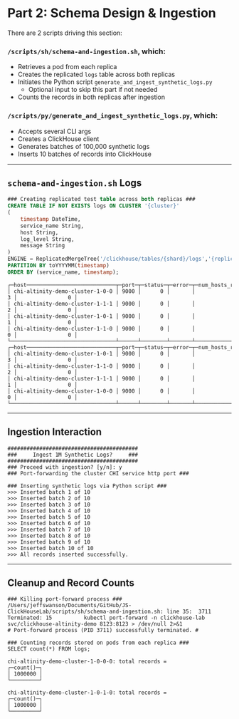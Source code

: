# Part 2: Schema Design & Ingestion

There are 2 scripts driving this section:

### `/scripts/sh/schema-and-ingestion.sh`, which:
- Retrieves a pod from each replica  
- Creates the replicated `logs` table across both replicas  
- Initiates the Python script `generate_and_ingest_synthetic_logs.py`  
  - Optional input to skip this part if not needed  
- Counts the records in both replicas after ingestion  

### `/scripts/py/generate_and_ingest_synthetic_logs.py`, which:
- Accepts several CLI args  
- Creates a ClickHouse client  
- Generates batches of 100,000 synthetic logs  
- Inserts 10 batches of records into ClickHouse  

---

## `schema-and-ingestion.sh` Logs

```sql
### Creating replicated test table across both replicas ###
CREATE TABLE IF NOT EXISTS logs ON CLUSTER '{cluster}'
(
    timestamp DateTime,
    service_name String,
    host String,
    log_level String,
    message String
)
ENGINE = ReplicatedMergeTree('/clickhouse/tables/{shard}/logs','{replica}')
PARTITION BY toYYYYMM(timestamp)
ORDER BY (service_name, timestamp);
```

```
┌─host────────────────────────────┬─port─┬─status─┬─error─┬─num_hosts_remaining─┬─num_hosts_active─┐
│ chi-altinity-demo-cluster-1-0-0 │ 9000 │      0 │       │                   3 │                0 │
│ chi-altinity-demo-cluster-1-1-1 │ 9000 │      0 │       │                   2 │                0 │
│ chi-altinity-demo-cluster-1-0-1 │ 9000 │      0 │       │                   1 │                0 │
│ chi-altinity-demo-cluster-1-1-0 │ 9000 │      0 │       │                   0 │                0 │
└─────────────────────────────────┴──────┴────────┴───────┴─────────────────────┴──────────────────┘
┌─host────────────────────────────┬─port─┬─status─┬─error─┬─num_hosts_remaining─┬─num_hosts_active─┐
│ chi-altinity-demo-cluster-1-0-1 │ 9000 │      0 │       │                   3 │                0 │
│ chi-altinity-demo-cluster-1-1-0 │ 9000 │      0 │       │                   2 │                0 │
│ chi-altinity-demo-cluster-1-1-1 │ 9000 │      0 │       │                   1 │                0 │
│ chi-altinity-demo-cluster-1-0-0 │ 9000 │      0 │       │                   0 │                0 │
└─────────────────────────────────┴──────┴────────┴───────┴─────────────────────┴──────────────────┘
```

---

## Ingestion Interaction

```
#########################################
###     Ingest 1M Synthetic Logs?     ###
#########################################
### Proceed with ingestion? [y/n]: y
### Port-forwarding the cluster CHI service http port ###

### Inserting synthetic logs via Python script ###
>>> Inserted batch 1 of 10
>>> Inserted batch 2 of 10
>>> Inserted batch 3 of 10
>>> Inserted batch 4 of 10
>>> Inserted batch 5 of 10
>>> Inserted batch 6 of 10
>>> Inserted batch 7 of 10
>>> Inserted batch 8 of 10
>>> Inserted batch 9 of 10
>>> Inserted batch 10 of 10
>>> All records inserted successfully.
```

---

## Cleanup and Record Counts

```
### Killing port-forward process ###
/Users/jeffswanson/Documents/GitHub/JS-ClickHouseLab/scripts/sh/schema-and-ingestion.sh: line 35:  3711 Terminated: 15          kubectl port-forward -n clickhouse-lab svc/clickhouse-altinity-demo 8123:8123 > /dev/null 2>&1
# Port-forward process (PID 3711) successfully terminated. #

### Counting records stored on pods from each replica ###
SELECT count(*) FROM logs;
```

```
chi-altinity-demo-cluster-1-0-0-0: total records = 
┌─count()─┐
│ 1000000 │
└─────────┘

chi-altinity-demo-cluster-1-0-1-0: total records = 
┌─count()─┐
│ 1000000 │
└─────────┘
```
